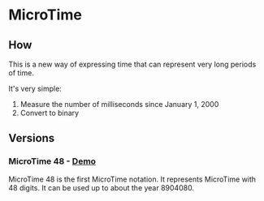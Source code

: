 # MicroTime

## How
This is a new way of expressing time that can represent very long periods of time.

It's very simple:
1. Measure the number of milliseconds since January 1, 2000
2. Convert to binary

## Versions

### MicroTime 48 - [Demo](https://kamu.jp/microtime/48/)
MicroTime 48 is the first MicroTime notation.
It represents MicroTime with 48 digits.
It can be used up to about the year 8904080.
